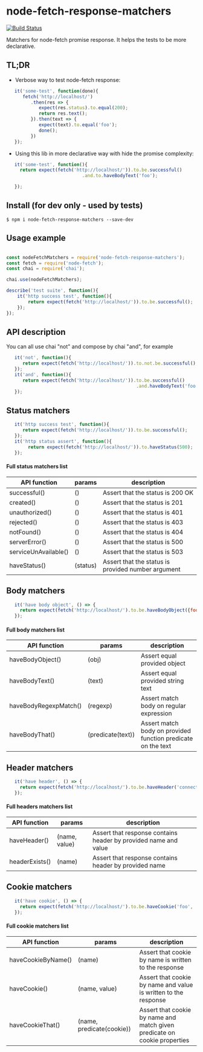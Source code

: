 # node-fetch-response-matchers

[![Build Status](https://travis-ci.org/kfiron/node-fetch-response-matchers.svg?branch=master)](https://travis-ci.org/kfiron/node-fetch-response-matchers)

Matchers for node-fetch promise response.
It helps the tests to be more declarative.

## TL;DR

- Verbose way to test node-fetch response:
```javascript
   it('some-test', function(done){
      fetch('http://localhost/')
         .then(res => {
            expect(res.status).to.equal(200);
            return res.text();
         }).then(text => {
            expect(text).to.equal('foo');
            done();
         })
   });
```

- Using this lib in more declarative way with hide the promise complexity:
```javascript
   it('some-test', function(){
     return expect(fetch('http://localhost/')).to.be.successful()
                            .and.to.haveBodyText('foo');

   });
```



## Install (for dev only - used by tests)
```shell
$ npm i node-fetch-response-matchers --save-dev
```

## Usage example
```javascript

const nodeFetchMatchers = require('node-fetch-response-matchers');
const fetch = require('node-fetch');
const chai = require('chai');

chai.use(nodeFetchMatchers);

describe('test suite', function(){
    it('http success test', function(){
        return expect(fetch('http://localhost/')).to.be.successful();
    });
});
```

## API description
You can all use chai "not" and compose by chai "and", for example

```javascript
   it('not', function(){
      return expect(fetch('http://localhost/')).to.not.be.successful();
   });
   it('and', function(){
      return expect(fetch('http://localhost/')).to.be.successful()
                                                .and.haveBodyText('foo');
   });
```


## Status matchers

```javascript
   it('http success test', function(){
      return expect(fetch('http://localhost/')).to.be.successful();
   });
   it('http status assert', function(){
        return expect(fetch('http://localhost/')).to.haveStatus(500);
   });
```

#### Full status matchers list

| API function         | params   | description                      |
| ---------------------|----------| ---------------------------------|
| successful()         | ()       | Assert that the status is 200 OK |
| created()            | ()       | Assert that the status is 201    |
| unauthorized()       | ()       | Assert that the status is 401    |
| rejected()           | ()       | Assert that the status is 403    |
| notFound()           | ()       | Assert that the status is 404    |
| serverError()        | ()       | Assert that the status is 500    |
| serviceUnAvailable() | ()       | Assert that the status is 503    |
| haveStatus()         | (status) | Assert that the status is provided number argument    |



## Body matchers

```javascript
   it('have body object', () => {
     return expect(fetch('http://localhost/').to.be.haveBodyObject({foo: 'bar'});
   });
```
#### Full body matchers list

| API function         | params             | description                                                  |
| ----------------------|-------------------| -------------------------------------------------------------|
| haveBodyObject()      | (obj)             | Assert equal provided object                                 |
| haveBodyText()        | (text)            | Assert equal provided string text                            |
| haveBodyRegexpMatch() | (regexp)          | Assert match body on regular expression                      |
| haveBodyThat()        | (predicate(text)) | Assert match body on provided function predicate on the text |



## Header matchers

```javascript
   it('have header', () => {
     return expect(fetch('http://localhost/').to.be.haveHeader('connection', 'close');
   });
```
#### Full headers matchers list

| API function  | params         | description                                                     |
| --------------|----------------| ----------------------------------------------------------------|
| haveHeader()  | (name, value)  | Assert that response contains header by provided name and value |
| headerExists()| (name)         | Assert that response contains header by provided name           |

## Cookie matchers

```javascript
   it('have cookie', () => {
     return expect(fetch('http://localhost/').to.be.haveCookie('foo', 'bar');
   });
```
#### Full cookie matchers list


| API function       | params                     | description                                                               |
| -------------------|----------------------------| --------------------------------------------------------------------------|
| haveCookieByName() | (name)                     | Assert that cookie by name is written to the response                     |
| haveCookie()       | (name, value)              | Assert that cookie by name and value is written to the response           |
| haveCookieThat()   | (name, predicate(cookie))  | Assert that cookie by name and match given predicate on cookie properties |

